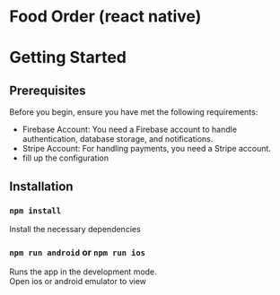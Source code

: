 # Food Order (react native)
# Getting Started

## Prerequisites
Before you begin, ensure you have met the following requirements:

- Firebase Account: You need a Firebase account to handle authentication, database storage, and notifications.
- Stripe Account: For handling payments, you need a Stripe account.
- fill up the configuration

## Installation

### `npm install`
Install the necessary dependencies

### `npm run android` or `npm run ios`
Runs the app in the development mode.\
Open ios or android emulator to view
